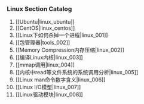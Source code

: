 ### Linux Section Catalog

1. [[Ubuntu|linux_ubuntu]]
1. [[CentOS|linux_centos]]
1. [[Linux下如何杀掉一个进程|linux_001]]
1. [[包管理器|tools_002]]
1. [[Memory Compression内存压缩|linux_002]]
1. [[编译Linux内核|linux_003]]
1. [[mmap调用|linux_004]]
1. [[内核中read等文件系统的系统调用分析|linux_005]]
1. [[Linux man命令数字含义|linux_006]]
1. [[Linux I/O模型|linux_007]]
1. [[Linux驱动模块|linux_008]]